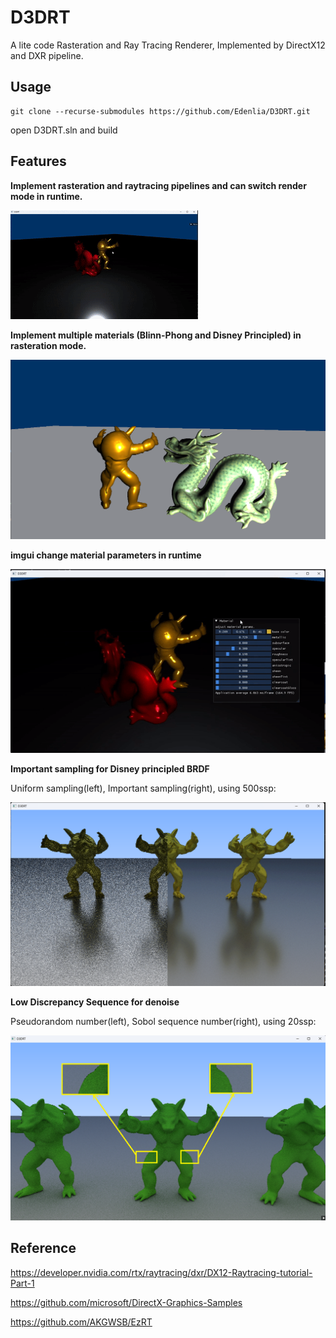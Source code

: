 # D3DRT
A lite code Rasteration and Ray Tracing Renderer, Implemented by DirectX12 and DXR pipeline.

## Usage

```
git clone --recurse-submodules https://github.com/Edenlia/D3DRT.git
```

open D3DRT.sln and build

## Features

**Implement rasteration and raytracing pipelines and can switch render mode in runtime.**

![switch_mode](./Imgs/switch_mode.gif)



**Implement multiple materials (Blinn-Phong and Disney Principled) in rasteration mode.**

![Rasteration](./Imgs/Rasteration.png)



**imgui change material parameters in runtime**

![imgui](./Imgs/imgui.gif)



**Important sampling for Disney principled BRDF**

Uniform sampling(left), Important sampling(right), using 500ssp: 

![Important sampling](./Imgs/Important_sampling.png)



**Low Discrepancy Sequence for denoise**

Pseudorandom number(left), Sobol sequence number(right), using 20ssp: 

![sobol](./Imgs/sobol.png)

## Reference

https://developer.nvidia.com/rtx/raytracing/dxr/DX12-Raytracing-tutorial-Part-1

https://github.com/microsoft/DirectX-Graphics-Samples

https://github.com/AKGWSB/EzRT
